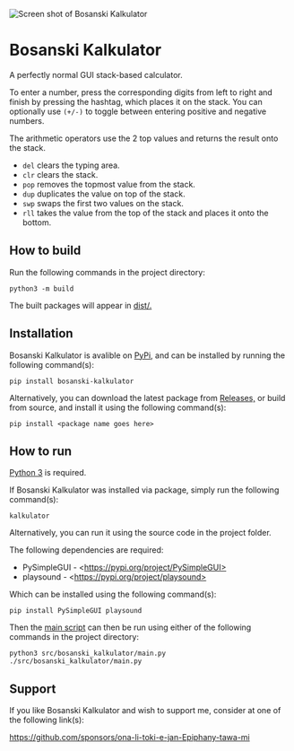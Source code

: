 ![Screen shot of Bosanski Kalkulator](screenshot.png)

# Bosanski Kalkulator

A perfectly normal GUI stack-based calculator.

To enter a number, press the corresponding digits from left to right and finish by pressing the hashtag, which places it on the stack. You can optionally use `(+/-)` to toggle between entering positive and negative numbers.

The arithmetic operators use the 2 top values and returns the result onto the stack.

- `del` clears the typing area.
- `clr` clears the stack.
- `pop` removes the topmost value from the stack.
- `dup` duplicates the value on top of the stack.
- `swp` swaps the first two values on the stack.
- `rll` takes the value from the top of the stack and places it onto the bottom.

## How to build

Run the following commands in the project directory:

```console
python3 -m build
```

The built packages will appear in [dist/.](dist "Distributables folder.")

## Installation

Bosanski Kalkulator is avalible on [PyPi,](https://pypi.org/project/bosanski-kalkulator "Bosanski Kalkulator on PyPi") and can be installed by running the following command(s):

```console
pip install bosanski-kalkulator
```

Alternatively, you can download the latest package from [Releases,](https://github.com/ona-li-toki-e-jan-Epiphany-tawa-mi/Bosanski-Kalkulator/releases "Bosanski Kalkulator releases.") or build from source, and install it using the following command(s):

```console
pip install <package name goes here>
```

## How to run

[Python 3](https://www.python.org "Python homepage") is required.

If Bosanski Kalkulator was installed via package, simply run the following command(s):

```console
kalkulator
```

Alternatively, you can run it using the source code in the project folder.

The following dependencies are required:

- PySimpleGUI - \<https://pypi.org/project/PySimpleGUI>
- playsound - \<https://pypi.org/project/playsound>

Which can be installed using the following command(s):
```console
pip install PySimpleGUI playsound
```

Then the [main script](src/bosanski_kalkulator/main.py "main.py") can then be run using either of the following commands in the project directory:
```console
python3 src/bosanski_kalkulator/main.py
./src/bosanski_kalkulator/main.py
```

## Support

If you like Bosanski Kalkulator and wish to support me, consider at one of the following link(s):

https://github.com/sponsors/ona-li-toki-e-jan-Epiphany-tawa-mi